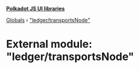 **[Polkadot JS UI libraries](../README.md)**

[Globals](../globals.md) › [&quot;ledger/transportsNode&quot;](_ledger_transportsnode_.md)

# External module: "ledger/transportsNode"

